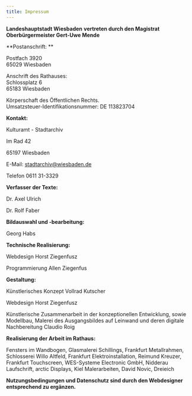 ```yaml
---
title: Impressum
---
```


**Landeshauptstadt Wiesbaden**
**vertreten durch den Magistrat**
**Oberbürgermeister Gert-Uwe Mende**

**Postanschrift: **

Postfach 3920  
65029 Wiesbaden

Anschrift des Rathauses:  
Schlossplatz 6  
65183 Wiesbaden

Körperschaft des Öffentlichen Rechts.  
Umsatzsteuer-Identifikationsnummer: DE 113823704

**Kontakt:**


Kulturamt - Stadtarchiv

Im Rad 42

65197 Wiesbaden

E-Mail: stadtarchiv@wiesbaden.de

Telefon 0611 31-3329

**Verfasser der Texte:**

Dr. Axel Ulrich

Dr. Rolf Faber

**Bildauswahl und -bearbeitung:**

Georg Habs

**Technische Realisierung:**

Webdesign Horst Ziegenfusz

Programmierung Allen Ziegenfus

**Gestaltung:**

Künstlerisches Konzept Vollrad Kutscher

Webdesign Horst Ziegenfusz

Künstlerische Zusammenarbeit in der konzeptionellen Entwicklung,
sowie Modellbau, Malerei des Ausgangsbildes auf Leinwand und deren digitale Nachbereitung
Claudio Roig

**Realisierung der Arbeit im Rathaus:**

Fensters im Wandbogen, Glasmalerei Schillings, Frankfurt
Metallrahmen, Schlosserei Willo Altfeld, Frankfurt
Elektroinstallation, Reimund Kreuzer, Frankfurt
Touchscreen, WES-Systeme Electronic GmbH, Nidderau
Laufschrift, arctic Displays, Kiel
Malerarbeiten, David Novic, Dreieich


**Nutzungsbedingungen und Datenschutz sind durch den Webdesigner
entsprechend zu ergänzen.**
